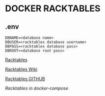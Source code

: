 # DOCKER RACKTABLES

## .env

    DBNAME=<database name>
    DBUSER=<racktables database username>
    DBPASS=<racktables database pass>
    DBROOT=<database root pass>

[Racktables](https://www.racktables.org)

[Racktables Wiki](https://wiki.racktables.org/index.php/Main_Page)

[Racktables GITHUB](https://github.com/RackTables)

*Racktables in docker-compose*
